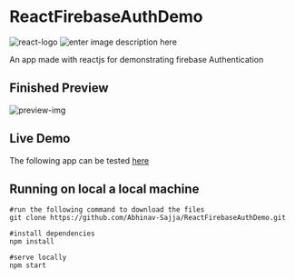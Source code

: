 # ReactFirebaseAuthDemo

![react-logo](https://cdn.iconscout.com/icon/free/png-64/react-3-1175109.png) ![enter image description here](https://cdn.iconscout.com/icon/free/png-64/firebase-1-282796.png)

An app made with reactjs for demonstrating firebase Authentication

## Finished Preview 
![preview-img](https://iconiqfire.netlify.app/finished-preview.png)

## Live Demo
 The following app can be tested  [here](https://reactfireauthdemo.firebaseapp.com/)

## Running on local a local machine

   

    #run the following command to download the files
    git clone https://github.com/Abhinav-Sajja/ReactFirebaseAuthDemo.git
    
    #install dependencies
    npm install
    
    #serve locally
    npm start

